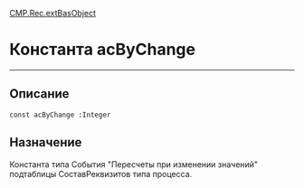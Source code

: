 ﻿---
Link: CMP.Rec.extBasObject.@acByChange
---

<!---  Навигация
[Имя проекта](#) :
-->
[CMP.Rec.extBasObject](Default)

# Константа acByChange
---

## Описание

    const acByChange :Integer

<!--
## Аргументы{#Args}

### Аргумент1

Описание аргумента 1
-->

## Назначение

Константа типа События "Пересчеты при изменении значений" подтаблицы СоставРеквизитов типа процесса.

<!--
## Пример

    acByChange...
-->


